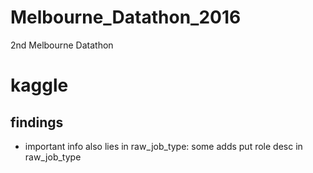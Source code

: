 # Melbourne_Datathon_2016
2nd Melbourne Datathon

# kaggle
## findings
- important info also lies in raw_job_type: some adds put role desc in raw_job_type
